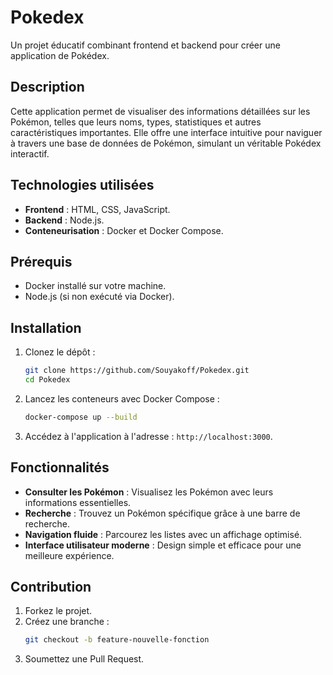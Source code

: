 # Pokedex

Un projet éducatif combinant frontend et backend pour créer une application de Pokédex.

## Description

Cette application permet de visualiser des informations détaillées sur les Pokémon, telles que leurs noms, types, statistiques et autres caractéristiques importantes. Elle offre une interface intuitive pour naviguer à travers une base de données de Pokémon, simulant un véritable Pokédex interactif.

## Technologies utilisées

- **Frontend** : HTML, CSS, JavaScript.
- **Backend** : Node.js.
- **Conteneurisation** : Docker et Docker Compose.

## Prérequis

- Docker installé sur votre machine.
- Node.js (si non exécuté via Docker).

## Installation

1. Clonez le dépôt :
   ```bash
   git clone https://github.com/Souyakoff/Pokedex.git
   cd Pokedex
   ```

2. Lancez les conteneurs avec Docker Compose :
   ```bash
   docker-compose up --build
   ```

3. Accédez à l'application à l'adresse : `http://localhost:3000`.

## Fonctionnalités

- **Consulter les Pokémon** : Visualisez les Pokémon avec leurs informations essentielles.
- **Recherche** : Trouvez un Pokémon spécifique grâce à une barre de recherche.
- **Navigation fluide** : Parcourez les listes avec un affichage optimisé.
- **Interface utilisateur moderne** : Design simple et efficace pour une meilleure expérience.

## Contribution

1. Forkez le projet.
2. Créez une branche :
   ```bash
   git checkout -b feature-nouvelle-fonction
   ```
3. Soumettez une Pull Request.
